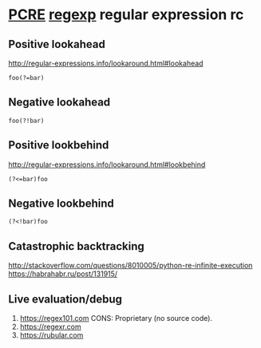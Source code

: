 # [PCRE] [regexp][] regular expression rc

[pcre]: https://github.com/pcre2project/pcre2
[regexp]: https://en.wikipedia.org/wiki/Regular_expression

## Positive lookahead

<http://regular-expressions.info/lookaround.html#lookahead>

    foo(?=bar)

## Negative lookahead

    foo(?!bar)

## Positive lookbehind

<http://regular-expressions.info/lookaround.html#lookbehind>

    (?<=bar)foo

## Negative lookbehind

    (?<!bar)foo

## Catastrophic backtracking

<http://stackoverflow.com/questions/8010005/python-re-infinite-execution>
<https://habrahabr.ru/post/131915/>

## Live evaluation/debug

1. https://regex101.com CONS: Proprietary (no source code).
2. https://regexr.com
3. https://rubular.com
